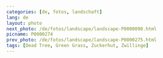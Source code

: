 ```yaml
---
categories: [de, fotos, landschaft]
lang: de
layout: photo
next_photo: /de/fotos/landscape/landscape-P0000098.html
picname: P0000274
prev_photo: /de/fotos/landscape/landscape-P0000275.html
tags: [Dead Tree, Green Grass, Zuckerhut, Zwillinge]
---
```

